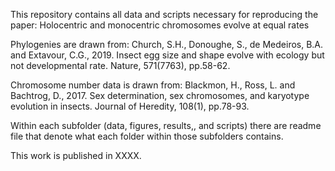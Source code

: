 This repository contains all data and scripts necessary for reproducing the paper: Holocentric and monocentric chromosomes evolve at equal rates

Phylogenies are drawn from:
Church, S.H., Donoughe, S., de Medeiros, B.A. and Extavour, C.G., 2019. Insect egg size and shape evolve with ecology but not developmental rate. Nature, 571(7763), pp.58-62.

Chromosome number data is drawn from:
Blackmon, H., Ross, L. and Bachtrog, D., 2017. Sex determination, sex chromosomes, and karyotype evolution in insects. Journal of Heredity, 108(1), pp.78-93.

Within each subfolder (data, figures, results,, and scripts) there are readme file that denote what each folder within those subfolders contains. 

This work is published in XXXX.
